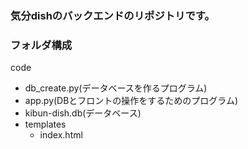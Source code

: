 ### 気分dishのバックエンドのリポジトリです。


### フォルダ構成
code
- db_create.py(データベースを作るプログラム)
- app.py(DBとフロントの操作をするためのプログラム)
- kibun-dish.db(データベース)
- templates
  - index.html
